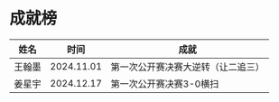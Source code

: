 # 成就榜

| 姓名   | 时间       | 成就                               |
| ------ | ---------- | ---------------------------------- |
| 王翰墨 | 2024.11.01 | 第一次公开赛决赛大逆转（让二追三） |
| 姜星宇 | 2024.12.17 | 第一次公开赛决赛3-0横扫            |

